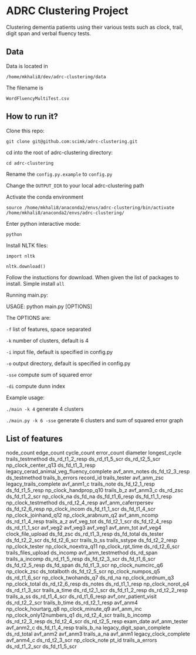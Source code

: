 ADRC Clustering Project
==========================

Clustering dementia patients using their various tests such as clock, trail, digit span and verbal fluency tests.

Data
-------------------------
Data is located in 

`/home/mkhali8/dev/adrc-clustering/data`

The filename is

`WordFluencyMultiTest.csv` 


How to run it?
-------------------------
Clone this repo:

`git clone git@github.com:scimk/adrc-clustering.git`

cd into the root of adrc-clustering directory:

`cd adrc-clustering`

Rename the `config.py.example` to `config.py`

Change the `OUTPUT_DIR` to your local adrc-clustering path

Activate the conda environment

`source /home/mkhali8/anaconda2/envs/adrc-clustering/bin/activate /home/mkhali8/anaconda2/envs/adrc-clustering/` 

Enter python interactive mode:

 `python`

Install NLTK files:

`import nltk`

`nltk.download()`

Follow the instuctions for download. When given the list of packages to install. Simple install `all`

Running main.py:

USAGE: python main.py [OPTIONS]
 
The OPTIONS are:

`-f` list of features, space separated

`-k` number of clusters, default is 4

`-i` input file, default is specified in config.py

`-o` output directory, default is specified in config.py

`-sse` compute sum of squared error

`-di` compute dunn index 

Example usage:

`./main -k 4` generate 4 clusters

`./main.py -k 6 -sse` generate 6 clusters and sum of squared error graph

List of features
--------------------------
node_count
edge_count
cycle_count
error_count
diameter 
longest_cycle
trails_testmethod
ds_rd_t1_2_resp
ds_rd_t1_5_scr
ds_rd_t2_5_scr
np_clock_center_q13
ds_fd_t1_3_resp
legacy_cerad_animal_veg_fluency_complete
avf_anm_notes
ds_fd_t2_3_resp
ds_testmethod
trails_b_errors
record_id
trails_tester
avf_anm_zsc
legacy_trails_complete
avf_anm1_c
trails_note
ds_fd_t2_1_resp
ds_fd_t1_5_resp
np_clock_handprop_q10
trails_b_z
avf_anm3_c
ds_rd_zsc
ds_fd_t1_2_scr
np_clock_na
ds_fd_na
ds_fd_t1_6_resp
ds_fd_t1_1_resp
np_clock_testmethod
ds_rd_t2_4_resp
avf_anm_caferrpersev
ds_fd_t2_6_resp
np_clock_incom
ds_fd_t1_1_scr
ds_fd_t1_4_scr
np_clock_joinhand_q12
np_clock_arabnum_q2
avf_anm_ncomp
ds_rd_t1_4_resp
trails_a_z
avf_veg_tot
ds_fd_t2_1_scr
ds_fd_t2_4_resp
ds_rd_t1_1_scr
avf_veg2
avf_veg3
avf_veg1
avf_anm_tot
avf_veg4
clock_file_upload
ds_fd_zsc
ds_rd_t1_3_resp
ds_fd_total
ds_tester
ds_fd_t2_2_scr
ds_fd_t2_6_scr
trails_b_ss
trails_sstype
ds_fd_t2_2_resp
np_clock_tester
np_clock_noextra_q11
np_clock_rpt_time
ds_rd_t2_6_scr
trails_files_upload
ds_incomp
avf_anm_testmethod
ds_rd_span
trails_a_incomp
ds_rd_t1_5_resp
ds_fd_t2_3_scr
ds_fd_t1_6_scr
ds_fd_t2_5_resp
ds_fd_span
ds_fd_t1_3_scr
np_clock_numcirc_q6
np_clock_zsc
ds_totalboth
ds_fd_t2_5_scr
np_clock_numpos_q5
ds_rd_t1_6_scr
np_clock_twohands_q7
ds_rd_na
np_clock_ordnum_q3
np_clock_total
ds_rd_t2_6_resp
ds_notes
ds_rd_t1_1_resp
np_clock_norot_q4
ds_rd_t1_3_scr
trails_a_time
ds_rd_t2_1_scr
ds_fd_t1_2_resp
ds_rd_t2_2_resp
trails_a_ss
ds_rd_t1_4_scr
ds_rd_t1_6_resp
avf_onr_patient_visit
ds_rd_t2_2_scr
trails_b_time
ds_rd_t2_1_resp
avf_anm4
np_clock_hourtarg_q8
np_clock_minute_q9
avf_anm_inc
np_clock_only12numbers_q1
ds_rd_t2_4_scr
trails_b_incomp
ds_rd_t2_3_resp
ds_fd_t2_4_scr
ds_rd_t2_5_resp
exam_date
avf_anm_tester
avf_anm2_c
ds_fd_t1_4_resp
trails_b_na
legacy_digit_span_complete
ds_rd_total
avf_anm2
avf_anm3
trails_a_na
avf_anm1
legacy_clock_complete
avf_anm4_c
ds_rd_t2_3_scr
np_clock_note
pt_id
trails_a_errors
ds_rd_t1_2_scr
ds_fd_t1_5_scr